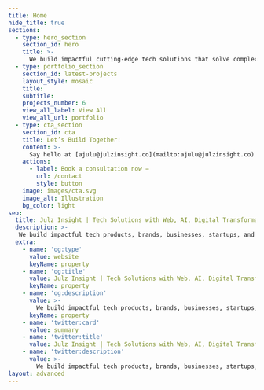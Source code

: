 ```yaml
---
title: Home
hide_title: true
sections:
  - type: hero_section
    section_id: hero
    title: >-
      We build impactful cutting-edge tech solutions that solve complex business challenges
  - type: portfolio_section
    section_id: latest-projects
    layout_style: mosaic
    title:
    subtitle:
    projects_number: 6
    view_all_label: View All
    view_all_url: portfolio
  - type: cta_section
    section_id: cta
    title: Let’s Build Together!
    content: >-
      Say hello at [ajulu@julzinsight.co](mailto:ajulu@julzinsight.co) or book a 1-on-1 consultation call and let's kickstart your project now.
    actions:
      - label: Book a consultation now →
        url: /contact
        style: button
    image: images/cta.svg
    image_alt: Illustration
    bg_color: light
seo:
  title: Julz Insight | Tech Solutions with Web, AI, Digital Transformation & Cloud Expertise
  description: >-
   We build impactful tech products, brands, businesses, startups, and solutions that solve complex challenges. Illuminating possibilities.
  extra:
    - name: 'og:type'
      value: website
      keyName: property
    - name: 'og:title'
      value: Julz Insight | Tech Solutions with Web, AI, Digital Transformation & Cloud Expertise
      keyName: property
    - name: 'og:description'
      value: >-
        We build impactful tech products, brands, businesses, startups, and solutions that solve complex challenges. Illuminating possibilities.
      keyName: property
    - name: 'twitter:card'
      value: summary
    - name: 'twitter:title'
      value: Julz Insight | Tech Solutions with Web, AI, Digital Transformation & Cloud Expertise
    - name: 'twitter:description'
      value: >-
        We build impactful tech products, brands, businesses, startups, and solutions that solve complex challenges. Illuminating possibilities.
layout: advanced
---
```

